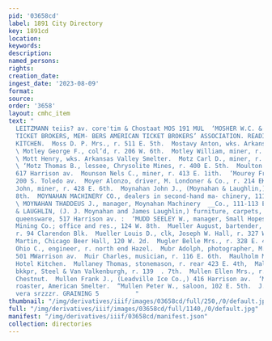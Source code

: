 ```yaml
---
pid: '03658cd'
label: 1891 City Directory
key: 1891cd
location: 
keywords: 
description: 
named_persons: 
rights: 
creation_date: 
ingest_date: '2023-08-09'
format: 
source: 
order: '3658'
layout: cmhc_item
text: "                                                                                   CHARLES
  LEITZMANN teiis? av. core'tim & Chostaat MOS 191 MUL  ‘MOSHER W.C. & CO., RAILROAD
  TICKET BROKERS, MEM- BERS AMERICAN TICKET BROKERS’ ASSOCIATION. READING ROOM HOTEL
  KITCHEN.  Moss D. P. Mrs., r. 511 E. 5th.  Mostavy Anton, wks. Arkansas Valley Smelter.
  \ Motley George F., col’d, r. 206 W. 6th.  Motley William, miner, r. 226 E. 7th.
  \ Mott Henry, wks. Arkansas Valley Smelter.  Motz Carl D., miner, r. 400 E. 5th.
  \ ‘Motz Thomas B., lessee, Chrysolite Mines, r. 400 E. 5th.  Moulton James M., r.
  617 Harrison av.  Mounson Nels C., miner, r. 413 E. 1ith.  ‘Mourey Frank, lab, r.
  200 S. Toledo av.  Moyer Alonzo, driver, M. Londoner & Co., r. 214 EK. 3d.  Moyle
  John, miner, r. 428 E. 6th.  Moynahan John J., (Moynahan & Laughlin,) r. 220 E.
  8th.  MOYNAHAN MACHINERY CO., dealers in second-hand ma- chinery, 111-113 E. 2d.
  \ MOYNAHAN THADDEUS J., manager, Moynahan Machinery  __Co., 111-113 E. 2d.  MOYNAHAN
  & LAUGHLIN, (J. J. Moynahan and James Laughlin,) furniture, carpets, stoves and
  queensware, 517 Harrison av. :  ‘MUDD SEELEY W., manager, Small Hopes Consolidated
  Mining Co.; office and res., 124 W. 8th.  Mueller August, bartender, Louis Pelow,
  r. 94 Clarendon Blk.  Mueller Louis D., clk, Joseph W. Hall, r. 327 W. 3d.  Mueller
  Martin, Chicago Beer Hall, 120 W. 2d.  Mugler Belle Mrs., r. 328 E. 4th. .  Mugrage
  Ohio C., engineer, r. north end Hazel.  Mubr Adolph, photographer, M. L. Brisbois,
  501 MWarrison av.  Muir Charles, musician, r. 116 E. 6th.  Maulholm Martin, cook,
  Hotel Kitchen.  Mullaney Thomas, stonemason, r. rear 423 E. 4th,  Mallen Agnes Miss,
  bkkpr, Steel & Van Valkenburgh, r. 139  . 7th.  Mullen Ellen Mrs., r. rear 210 W.
  Chestnut.  Mullen Frank J., (Leadville Ice Co.,) 416 Harrison av.  ‘Mullen John,
  roaster, American Smelter.  “Mullen Peter W., saloon, 102 E. 5th.  J.J) QUINN, as
  vera srzzzr. GRAINING 5          "
thumbnail: "/img/derivatives/iiif/images/03658cd/full/250,/0/default.jpg"
full: "/img/derivatives/iiif/images/03658cd/full/1140,/0/default.jpg"
manifest: "/img/derivatives/iiif/03658cd/manifest.json"
collection: directories
---
```

